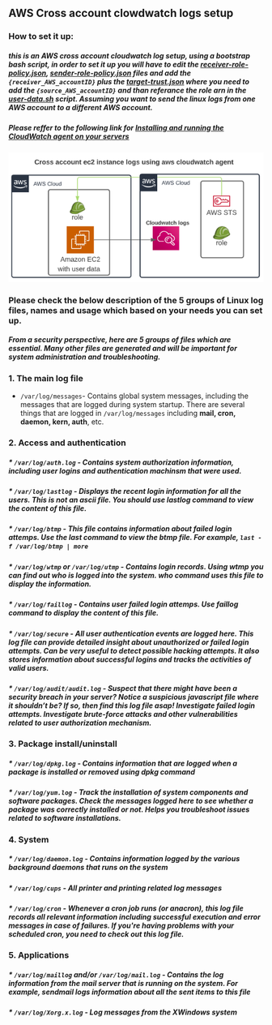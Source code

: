 ## AWS Cross account clowdwatch logs setup 

### How to set it up:
##### this is an AWS cross account cloudwatch log setup, using a bootstrap bash script, in order to set it up you will have to edit the [receiver-role-policy.json](https://github.com/StefanMihail/aws_cross_account_cloudwatch_logs/blob/master/receiver-role-policy.json), [sender-role-policy.json](https://github.com/StefanMihail/aws_cross_account_cloudwatch_logs/blob/master/sender-role-policy.json) files and add the `{receiver_AWS_accountID}` plus the [target-trust.json](https://github.com/StefanMihail/aws_cross_account_cloudwatch_logs/blob/master/target-trust.json) where you need to add the `{source_AWS_accountID}` and than referance the __role arn__ in the [user-data.sh](https://github.com/StefanMihail/aws_cross_account_cloudwatch_logs/blob/master/user-data.sh) script. Assuming you want to send the linux logs from one AWS account to a different AWS account. 

##### Please reffer to the following link for [Installing and running the CloudWatch agent on your servers](https://docs.aws.amazon.com/AmazonCloudWatch/latest/monitoring/install-CloudWatch-Agent-commandline-fleet.html)
![Scheme](images/diagram.png)

###  Please check the below description of the 5 groups of Linux log files, names and usage which based on your needs you can set up. 
##### From a security perspective, here are 5 groups of files which are essential. Many other files are generated and will be important for system administration and troubleshooting.

### 1. The main log file
* `/var/log/messages`- Contains global system messages, including the messages that are logged during system startup. There are several things that are logged in `/var/log/messages` including __mail, cron, daemon, kern, auth__, etc.

### 2. Access and authentication
##### * `/var/log/auth.log` - Contains system authorization information, including user logins and authentication machinsm that were used.
##### * `/var/log/lastlog` - Displays the recent login information for all the users. This is not an ascii file. You should use lastlog command to view the content of this file.
##### * `/var/log/btmp` - This file contains information about failed login attemps. Use the last command to view the btmp file. For example, `last -f /var/log/btmp | more`
##### * `/var/log/wtmp` or `/var/log/utmp` - Contains login records. Using wtmp you can find out who is logged into the system. who command uses this file to display the information.
##### * `/var/log/faillog` - Contains user failed login attemps. Use faillog command to display the content of this file.
##### * `/var/log/secure` - All user authentication events are logged here. This log file can provide detailed insight about unauthorized or failed login attempts. Can be very useful to detect possible hacking attempts. It also stores information about successful logins and tracks the activities of valid users.
##### * `/var/log/audit/audit.log` - Suspect that there might have been a security breach in your server? Notice a suspicious javascript file where it shouldn’t be? If so, then find this log file asap! Investigate failed login attempts. Investigate brute-force attacks and other vulnerabilities related to user authorization mechanism.

### 3. Package install/uninstall
##### * `/var/log/dpkg.log` - Contains information that are logged when a package is installed or removed using dpkg command
##### * `/var/log/yum.log` - Track the installation of system components and software packages. Check the messages logged here to see whether a package was correctly installed or not. Helps you troubleshoot issues related to software installations.


### 4. System
##### * `/var/log/daemon.log` - Contains information logged by the various background daemons that runs on the system
##### * `/var/log/cups` - All printer and printing related log messages
##### * `/var/log/cron` - Whenever a cron job runs (or anacron), this log file records all relevant information including successful execution and error messages in case of failures. If you're having problems with your scheduled cron, you need to check out this log file.

### 5. Applications
##### * `/var/log/maillog` and/or `/var/log/mail.log` - Contains the log information from the mail server that is running on the system. For example, sendmail logs information about all the sent items to this file
##### * `/var/log/Xorg.x.log` - Log messages from the XWindows system
